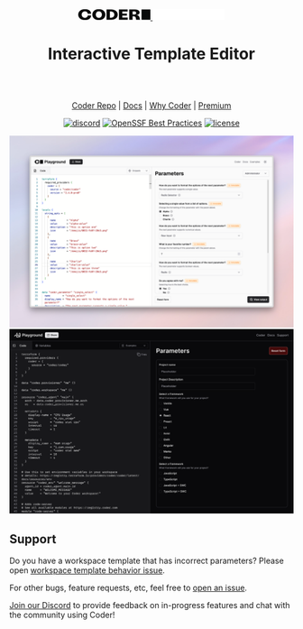 <!-- markdownlint-disable MD041 -->
<div align="center">
  <a href="https://coder.com#gh-light-mode-only">
    <img src="./.github/assets/images/logo-black.png" alt="Coder Logo Light" style="width: 128px">
  </a>
  <a href="https://coder.com#gh-dark-mode-only">
    <img src="./.github/assets/images/logo-white.png" alt="Coder Logo Dark" style="width: 128px">
  </a>

<h1>
  Interactive Template Editor
</h1>

<br>
<br>

[Coder Repo](https://github.com/coder/coder) |
[Docs](https://coder.com/docs) |
[Why Coder](https://coder.com/why) |
[Premium](https://coder.com/pricing#compare-plans)

[![discord](https://img.shields.io/discord/747933592273027093?label=discord)](https://discord.gg/coder)
[![OpenSSF Best Practices](https://www.bestpractices.dev/projects/9511/badge)](https://www.bestpractices.dev/projects/9511)
[![license](https://img.shields.io/github/license/coder/preview)](./LICENSE)

</div>

<!--Should update this with the new cool form options -->
<p align="center">
  <picture>
    <source media="(prefers-color-scheme: dark)" srcset="./.github/assets/images/hero-image-dark.png">
    <img alt="Fallback image description" src="./.github/assets/images/hero-image-light.png">
  </picture>

  <img src="./.github/assets/images/hero-image.png" alt="Coder Hero Image">
</p>

## Support

Do you have a workspace template that has incorrect parameters? Please open
[workspace template behavior issue](https://github.com/coder/preview/issues/new?template=workspace-template-bug-report.md).

For other bugs, feature requests, etc, feel free to
[open an issue](https://github.com/coder/preview/issues/new).

[Join our Discord](https://discord.gg/coder) to provide feedback on in-progress
features and chat with the community using Coder!
